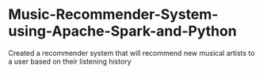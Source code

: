 # Music-Recommender-System-using-Apache-Spark-and-Python
Created a recommender system that will recommend new musical artists to a user based on their listening history
